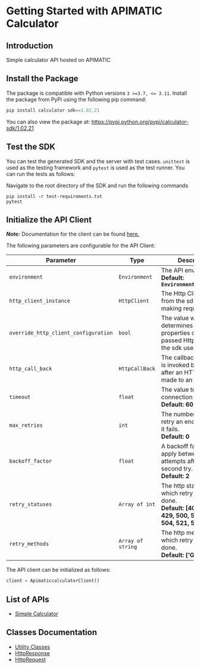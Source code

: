
# Getting Started with APIMATIC Calculator

## Introduction

Simple calculator API hosted on APIMATIC

## Install the Package

The package is compatible with Python versions `3 >=3.7, <= 3.11`.
Install the package from PyPi using the following pip command:

```python
pip install calculator-sdk==1.02.21
```

You can also view the package at:
https://pypi.python.org/pypi/calculator-sdk/1.02.21

## Test the SDK

You can test the generated SDK and the server with test cases. `unittest` is used as the testing framework and `pytest` is used as the test runner. You can run the tests as follows:

Navigate to the root directory of the SDK and run the following commands

```
pip install -r test-requirements.txt
pytest
```

## Initialize the API Client

**_Note:_** Documentation for the client can be found [here.](https://www.github.com/Syed-Subtain/calculator-python-sdk/tree/1.02.21/doc/client.md)

The following parameters are configurable for the API Client:

| Parameter | Type | Description |
|  --- | --- | --- |
| `environment` | `Environment` | The API environment. <br> **Default: `Environment.PRODUCTION`** |
| `http_client_instance` | `HttpClient` | The Http Client passed from the sdk user for making requests |
| `override_http_client_configuration` | `bool` | The value which determines to override properties of the passed Http Client from the sdk user |
| `http_call_back` | `HttpCallBack` | The callback value that is invoked before and after an HTTP call is made to an endpoint |
| `timeout` | `float` | The value to use for connection timeout. <br> **Default: 60** |
| `max_retries` | `int` | The number of times to retry an endpoint call if it fails. <br> **Default: 0** |
| `backoff_factor` | `float` | A backoff factor to apply between attempts after the second try. <br> **Default: 2** |
| `retry_statuses` | `Array of int` | The http statuses on which retry is to be done. <br> **Default: [408, 413, 429, 500, 502, 503, 504, 521, 522, 524]** |
| `retry_methods` | `Array of string` | The http methods on which retry is to be done. <br> **Default: ['GET', 'PUT']** |

The API client can be initialized as follows:

```python
client = ApimaticcalculatorClient()
```

## List of APIs

* [Simple Calculator](https://www.github.com/Syed-Subtain/calculator-python-sdk/tree/1.02.21/doc/controllers/simple-calculator.md)

## Classes Documentation

* [Utility Classes](https://www.github.com/Syed-Subtain/calculator-python-sdk/tree/1.02.21/doc/utility-classes.md)
* [HttpResponse](https://www.github.com/Syed-Subtain/calculator-python-sdk/tree/1.02.21/doc/http-response.md)
* [HttpRequest](https://www.github.com/Syed-Subtain/calculator-python-sdk/tree/1.02.21/doc/http-request.md)


